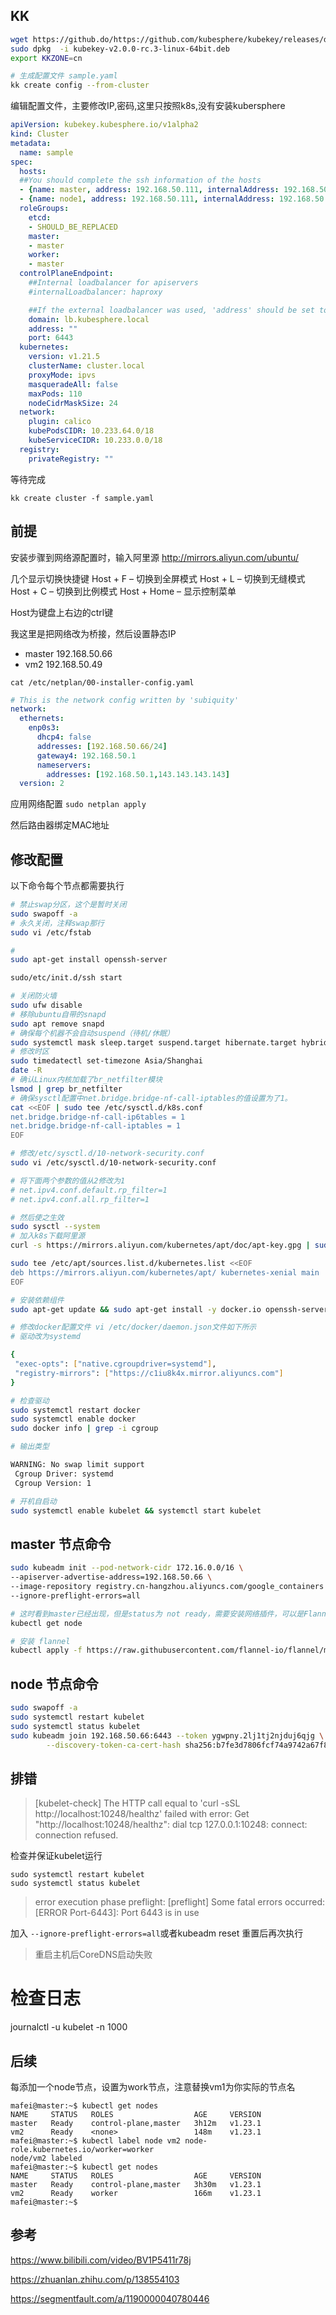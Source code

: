 ## KK
```bash
wget https://github.do/https://github.com/kubesphere/kubekey/releases/download/v2.0.0-rc.3/kubekey-v2.0.0-rc.3-linux-64bit.deb
sudo dpkg  -i kubekey-v2.0.0-rc.3-linux-64bit.deb
export KKZONE=cn

# 生成配置文件 sample.yaml
kk create config --from-cluster
```

编辑配置文件，主要修改IP,密码,这里只按照k8s,没有安装kubersphere

```yaml
apiVersion: kubekey.kubesphere.io/v1alpha2
kind: Cluster
metadata:
  name: sample
spec:
  hosts:
  ##You should complete the ssh information of the hosts
  - {name: master, address: 192.168.50.111, internalAddress: 192.168.50.111}
  - {name: node1, address: 192.168.50.111, internalAddress: 192.168.50.111}
  roleGroups:
    etcd:
    - SHOULD_BE_REPLACED
    master:
    - master
    worker:
    - master
  controlPlaneEndpoint:
    ##Internal loadbalancer for apiservers
    #internalLoadbalancer: haproxy

    ##If the external loadbalancer was used, 'address' should be set to loadbalancer's ip.
    domain: lb.kubesphere.local
    address: ""
    port: 6443
  kubernetes:
    version: v1.21.5
    clusterName: cluster.local
    proxyMode: ipvs
    masqueradeAll: false
    maxPods: 110
    nodeCidrMaskSize: 24
  network:
    plugin: calico
    kubePodsCIDR: 10.233.64.0/18
    kubeServiceCIDR: 10.233.0.0/18
  registry:
    privateRegistry: ""
```    

等待完成

```
kk create cluster -f sample.yaml
```

## 前提


安装步骤到网络源配置时，输入阿里源
http://mirrors.aliyun.com/ubuntu/



几个显示切换快捷键
Host + F – 切换到全屏模式
Host + L – 切换到无缝模式
Host + C – 切换到比例模式
Host + Home – 显示控制菜单

Host为键盘上右边的ctrl键


我这里是把网络改为桥接，然后设置静态IP

* master 192.168.50.66
* vm2 192.168.50.49

`cat /etc/netplan/00-installer-config.yaml`

```yaml
# This is the network config written by 'subiquity'
network:
  ethernets:
    enp0s3:
      dhcp4: false
      addresses: [192.168.50.66/24]
      gateway4: 192.168.50.1
      nameservers:
        addresses: [192.168.50.1,143.143.143.143]
  version: 2
```

应用网络配置 `sudo netplan apply`

然后路由器绑定MAC地址



## 修改配置

以下命令每个节点都需要执行

```bash
# 禁止swap分区，这个是暂时关闭
sudo swapoff -a
# 永久关闭，注释swap那行
sudo vi /etc/fstab

# 
sudo apt-get install openssh-server

sudo/etc/init.d/ssh start

# 关闭防火墙
sudo ufw disable
# 移除ubuntu自带的snapd
sudo apt remove snapd
# 确保每个机器不会自动suspend（待机/休眠）
sudo systemctl mask sleep.target suspend.target hibernate.target hybrid-sleep.target
# 修改时区
sudo timedatectl set-timezone Asia/Shanghai
date -R
# 确认Linux内核加载了br_netfilter模块
lsmod | grep br_netfilter
# 确保sysctl配置中net.bridge.bridge-nf-call-iptables的值设置为了1。
cat <<EOF | sudo tee /etc/sysctl.d/k8s.conf
net.bridge.bridge-nf-call-ip6tables = 1
net.bridge.bridge-nf-call-iptables = 1
EOF

# 修改/etc/sysctl.d/10-network-security.conf
sudo vi /etc/sysctl.d/10-network-security.conf

# 将下面两个参数的值从2修改为1
# net.ipv4.conf.default.rp_filter=1
# net.ipv4.conf.all.rp_filter=1

# 然后使之生效
sudo sysctl --system
# 加入k8s下载阿里源
curl -s https://mirrors.aliyun.com/kubernetes/apt/doc/apt-key.gpg | sudo apt-key add -

sudo tee /etc/apt/sources.list.d/kubernetes.list <<EOF 
deb https://mirrors.aliyun.com/kubernetes/apt/ kubernetes-xenial main
EOF

# 安装依赖组件
sudo apt-get update && sudo apt-get install -y docker.io openssh-server net-tools ca-certificates curl software-properties-common apt-transport-https kubelet kubeadm kubectl && sudo apt-mark hold kubelet kubeadm kubectl

# 修改docker配置文件 vi /etc/docker/daemon.json文件如下所示
# 驱动改为systemd

{
 "exec-opts": ["native.cgroupdriver=systemd"],
 "registry-mirrors": ["https://c1iu8k4x.mirror.aliyuncs.com"]
}

# 检查驱动
sudo systemctl restart docker
sudo systemctl enable docker
sudo docker info | grep -i cgroup

# 输出类型

WARNING: No swap limit support
 Cgroup Driver: systemd
 Cgroup Version: 1

# 开机自启动
sudo systemctl enable kubelet && systemctl start kubelet
```

## master 节点命令
```bash
sudo kubeadm init --pod-network-cidr 172.16.0.0/16 \
--apiserver-advertise-address=192.168.50.66 \
--image-repository registry.cn-hangzhou.aliyuncs.com/google_containers \
--ignore-preflight-errors=all

# 这时看到master已经出现，但是status为 not ready，需要安装网络插件，可以是Flannel，Calico等
kubectl get node

# 安装 flannel
kubectl apply -f https://raw.githubusercontent.com/flannel-io/flannel/master/Documentation/kube-flannel.yml

```

## node 节点命令
```bash
sudo swapoff -a
sudo systemctl restart kubelet
sudo systemctl status kubelet
sudo kubeadm join 192.168.50.66:6443 --token ygwpny.2lj1tj2njduj6qjg \
        --discovery-token-ca-cert-hash sha256:b7fe3d7806fcf74a9742a67f8259e7f22edcbd284429cf439e04dda96f3c4a70
```

## 排错

> [kubelet-check] The HTTP call equal to 'curl -sSL http://localhost:10248/healthz' failed with error: Get "http://localhost:10248/healthz": dial tcp 127.0.0.1:10248: connect: connection refused.

检查并保证kubelet运行
```
sudo systemctl restart kubelet
sudo systemctl status kubelet
```


> error execution phase preflight: [preflight] Some fatal errors occurred:
        [ERROR Port-6443]: Port 6443 is in use

加入 `--ignore-preflight-errors=all`或者kubeadm reset 重置后再次执行


> 重启主机后CoreDNS启动失败

# 检查日志
journalctl -u kubelet -n 1000


## 后续

每添加一个node节点，设置为work节点，注意替换vm1为你实际的节点名

```
mafei@master:~$ kubectl get nodes
NAME     STATUS   ROLES                  AGE     VERSION
master   Ready    control-plane,master   3h12m   v1.23.1
vm2      Ready    <none>                 148m    v1.23.1
mafei@master:~$ kubectl label node vm2 node-role.kubernetes.io/worker=worker
node/vm2 labeled
mafei@master:~$ kubectl get nodes
NAME     STATUS   ROLES                  AGE     VERSION
master   Ready    control-plane,master   3h30m   v1.23.1
vm2      Ready    worker                 166m    v1.23.1
mafei@master:~$ 
```

## 参考

https://www.bilibili.com/video/BV1P5411r78j

https://zhuanlan.zhihu.com/p/138554103

https://segmentfault.com/a/1190000040780446